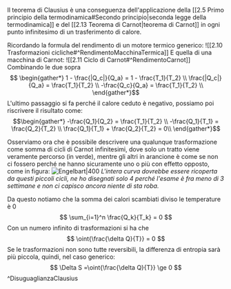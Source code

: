 Il teorema di Clausius è una conseguenza dell'applicazione della [[2.5 Primo principio della termodinamica#Secondo principio|seconda legge della termodinamica]] e del [[2.13 Teorema di Carnot|teorema di Carnot]] in ogni punto infinitesimo di un trasferimento di calore.

Ricordando la formula del rendimento di un motore termico generico:
![[2.10 Trasformazioni cicliche#^RendimentoMacchinaTermica]]
E quella di una macchina di Carnot:
![[2.11 Ciclo di Carnot#^RendimentoCarnot]]
Combinando le due sopra
$$ \begin{gather*}
1 - \frac{|Q_c|}{Q_a} = 1 - \frac{T_1}{T_2} \\
\frac{|Q_c|}{Q_a} = \frac{T_1}{T_2} \\
-\frac{Q_c}{Q_a} = \frac{T_1}{T_2} \\
\end{gather*}$$
L'ultimo passaggio si fa perché il calore ceduto è negativo, possiamo poi riscrivere il risultato come:
$$\begin{gather*}
-\frac{Q_1}{Q_2} = \frac{T_1}{T_2} \\
-\frac{Q_1}{T_1} = \frac{Q_2}{T_2} \\
\frac{Q_1}{T_1} + \frac{Q_2}{T_2} = 0\\
\end{gather*}$$

Osserviamo ora che è possibile descrivere una qualunque trasformazione come somma di cicli di Carnot infinitesimi, dove solo un tratto viene veramente percorso (in verde), mentre gli altri in arancione è come se non ci fossero perché ne hanno sicuramente uno o più con effetto  opposto, come in figura:
![Engelbart|400](approximating-thermo-cycle.jpg)
*L'intera curva dovrebbe essere ricoperta da questi piccoli cicli, ne ho disegnati solo 4 perché l'esame è fra meno di 3 settimane e non ci capisco ancora niente di sta roba.*

Da questo notiamo che la somma dei calori scambiati diviso le temperature è 0
$$
\sum_{i=1}^n \frac{Q_k}{T_k} = 0
$$
Con un numero infinito di trasformazioni si ha che
$$
\oint{\frac{\delta Q}{T}} = 0
$$
Se le trasformazioni non sono tutte reversibili, la differenza di entropia sarà più piccola, quindi, nel caso generico:
$$
\Delta S =\oint{\frac{\delta Q}{T}} \ge 0
$$
^DisuguaglianzaClausius
